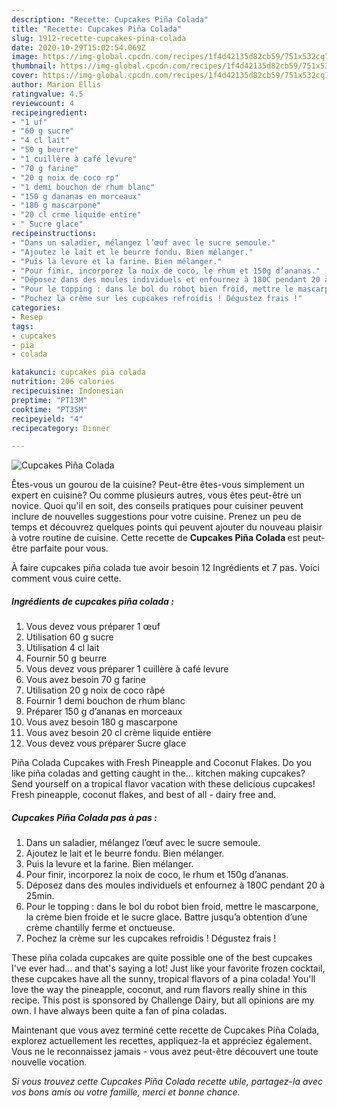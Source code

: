 ```yaml
---
description: "Recette: Cupcakes Piña Colada"
title: "Recette: Cupcakes Piña Colada"
slug: 1912-recette-cupcakes-pina-colada
date: 2020-10-29T15:02:54.069Z
image: https://img-global.cpcdn.com/recipes/1f4d42135d82cb59/751x532cq70/cupcakes-pina-colada-photo-principale-de-la-recette.jpg
thumbnail: https://img-global.cpcdn.com/recipes/1f4d42135d82cb59/751x532cq70/cupcakes-pina-colada-photo-principale-de-la-recette.jpg
cover: https://img-global.cpcdn.com/recipes/1f4d42135d82cb59/751x532cq70/cupcakes-pina-colada-photo-principale-de-la-recette.jpg
author: Marion Ellis
ratingvalue: 4.5
reviewcount: 4
recipeingredient:
- "1 uf"
- "60 g sucre"
- "4 cl lait"
- "50 g beurre"
- "1 cuillère à café levure"
- "70 g farine"
- "20 g noix de coco rp"
- "1 demi bouchon de rhum blanc"
- "150 g dananas en morceaux"
- "180 g mascarpone"
- "20 cl crme liquide entire"
- " Sucre glace"
recipeinstructions:
- "Dans un saladier, mélangez l’œuf avec le sucre semoule."
- "Ajoutez le lait et le beurre fondu. Bien mélanger."
- "Puis la levure et la farine. Bien mélanger."
- "Pour finir, incorporez la noix de coco, le rhum et 150g d’ananas."
- "Déposez dans des moules individuels et enfournez à 180C pendant 20 à 25min."
- "Pour le topping : dans le bol du robot bien froid, mettre le mascarpone, la crème bien froide et le sucre glace. Battre jusqu’a obtention d’une crème chantilly ferme et onctueuse."
- "Pochez la crème sur les cupcakes refroidis ! Dégustez frais !"
categories:
- Resep
tags:
- cupcakes
- pia
- colada

katakunci: cupcakes pia colada 
nutrition: 206 calories
recipecuisine: Indonesian
preptime: "PT13M"
cooktime: "PT35M"
recipeyield: "4"
recipecategory: Dinner

---
```



![Cupcakes Piña Colada](https://img-global.cpcdn.com/recipes/1f4d42135d82cb59/751x532cq70/cupcakes-pina-colada-photo-principale-de-la-recette.jpg)

Êtes-vous un gourou de la cuisine? Peut-être êtes-vous simplement un expert en cuisine? Ou comme plusieurs autres, vous êtes peut-être un novice. Quoi qu'il en soit, des conseils pratiques pour cuisiner peuvent inclure de nouvelles suggestions pour votre cuisine. Prenez un peu de temps et découvrez quelques points qui peuvent ajouter du nouveau plaisir à votre routine de cuisine. Cette recette de <strong> Cupcakes Piña Colada </strong> est peut-être parfaite pour vous.

<!--inarticleads1-->

À faire cupcakes piña colada tue avoir besoin 12 Ingrédients et 7 pas. Voici comment vous cuire cette.

##### Ingrédients de cupcakes piña colada :

1. Vous devez vous préparer 1 œuf
1. Utilisation 60 g sucre
1. Utilisation 4 cl lait
1. Fournir 50 g beurre
1. Vous devez vous préparer 1 cuillère à café levure
1. Vous avez besoin 70 g farine
1. Utilisation 20 g noix de coco râpé
1. Fournir 1 demi bouchon de rhum blanc
1. Préparer 150 g d’ananas en morceaux
1. Vous avez besoin 180 g mascarpone
1. Vous avez besoin 20 cl crème liquide entière
1. Vous devez vous préparer  Sucre glace


Piña Colada Cupcakes with Fresh Pineapple and Coconut Flakes. Do you like piña coladas and getting caught in the… kitchen making cupcakes? Send yourself on a tropical flavor vacation with these delicious cupcakes! Fresh pineapple, coconut flakes, and best of all - dairy free and. 

<!--inarticleads2-->

##### Cupcakes Piña Colada pas à pas :

1. Dans un saladier, mélangez l’œuf avec le sucre semoule.
1. Ajoutez le lait et le beurre fondu. Bien mélanger.
1. Puis la levure et la farine. Bien mélanger.
1. Pour finir, incorporez la noix de coco, le rhum et 150g d’ananas.
1. Déposez dans des moules individuels et enfournez à 180C pendant 20 à 25min.
1. Pour le topping : dans le bol du robot bien froid, mettre le mascarpone, la crème bien froide et le sucre glace. Battre jusqu’a obtention d’une crème chantilly ferme et onctueuse.
1. Pochez la crème sur les cupcakes refroidis ! Dégustez frais !


These piña colada cupcakes are quite possible one of the best cupcakes I&#39;ve ever had… and that&#39;s saying a lot! Just like your favorite frozen cocktail, these cupcakes have all the sunny, tropical flavors of a pina colada! You&#39;ll love the way the pineapple, coconut, and rum flavors really shine in this recipe. This post is sponsored by Challenge Dairy, but all opinions are my own. I have always been quite a fan of pina coladas. 

<!--inarticleads1-->

<p>
Maintenant que vous avez terminé cette recette de Cupcakes Piña Colada, explorez actuellement les recettes, appliquez-la et appréciez également. Vous ne le reconnaissez jamais - vous avez peut-être découvert une toute nouvelle vocation.
</p>

<p>
<i>Si vous trouvez cette Cupcakes Piña Colada recette utile, partagez-la avec vos bons amis ou votre famille, merci et bonne chance.</i>
</p>
